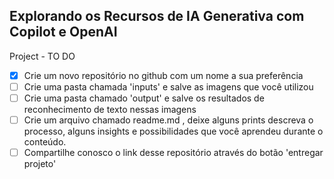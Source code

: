## Explorando os Recursos de IA Generativa com Copilot e OpenAI

Project - TO DO

 - [x] Crie um novo repositório no github com um nome a sua preferência
 - [ ] Crie uma pasta chamada 'inputs' e salve as imagens que você utilizou
 - [ ] Crie uma pasta chamado 'output' e salve os resultados de reconhecimento de texto nessas imagens
 - [ ] Crie um arquivo chamado readme.md , deixe alguns prints descreva o processo, alguns insights e possibilidades que você aprendeu durante o conteúdo.
 - [ ] Compartilhe conosco o link desse repositório através do botão 'entregar projeto'